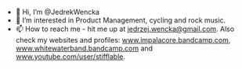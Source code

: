 - 👋 Hi, I’m @JedrekWencka
- 👀 I’m interested in Product Management, cycling and rock music.
- 📫 How to reach me - hit me up at jedrzej.wencka@gmail.com. Also check my websites and profiles: www.impalacore.bandcamp.com, www.whitewaterband.bandcamp.com and www.youtube.com/user/stifflable.

<!---
JedrekWencka/JedrekWencka is a ✨ special ✨ repository because its `README.md` (this file) appears on your GitHub profile.
You can click the Preview link to take a look at your changes.
--->
